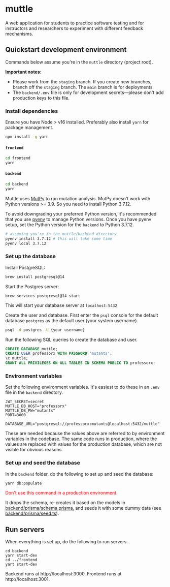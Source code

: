 # muttle
A web application for students to practice software testing and for instructors and researchers to experiment with different feedback mechanisms.

## Quickstart development environment 

Commands below assume you're in the `muttle` directory (project root).

**Important notes**:
* Please work from the `staging` branch. If you create new branches, branch off the `staging` branch. The `main` branch is for deployments.
* The `backend/.env` file is only for development secrets&mdash;please don't add production keys to this file. 

### Install dependencies

Ensure you have Node > v16 installed. Preferably also install `yarn` for package management.

```bash
npm install -g yarn
```

#### `frontend`

```bash
cd frontend
yarn 
```

#### `backend`

```bash
cd backend
yarn 
```

Muttle uses [MutPy](https://github.com/mutpy/mutpy) to run mutation analysis. MutPy doesn't work with Python versions >= 3.9. So you need to install Python 3.7.12.

To avoid downgrading your preferred Python version, it's recommended that you use [pyenv](https://github.com/pyenv/pyenv) to manage Python versions. Once you have pyenv setup, set the Python version for the `backend` to Python 3.7.12.

```bash
# assuming you're in the muttle/backend directory
pyenv install 3.7.12 # this will take some time
pyenv local 3.7.12
```

### Set up the database

Install PostgreSQL:

```bash
brew install postgresql@14
```

Start the Postgres server:

```
brew services postgresql@14 start
```

This will start your database server at `localhost:5432`

Create the user and database. First enter the `psql` console for the default database `postgres` as the default user (your system username).

```bash
psql -d postgres -U {your username}
```

Run the following SQL queries to create the database and user.

```sql
CREATE DATABASE muttle;
CREATE USER professorx WITH PASSWORD 'mutants';
\c muttle;
GRANT ALL PRIVILEGES ON ALL TABLES IN SCHEMA PUBLIC TO professorx; 
```

### Environment variables

Set the following environment variables. It's easiest to do these in an `.env` file in the `backend` directory.

```
JWT_SECRET=secret
MUTTLE_DB_HOST="professorx"
MUTTLE_DB_PW="mutants"
PORT=3000

DATABASE_URL="postgresql://professorx:mutants@localhost:5432/muttle"
```

These are needed because the values above are referred to by environment variables in the codebase. The same code runs in production, where the values are replaced with values for the production database, which are not visible for obvious reasons.

### Set up and seed the database

In the `backend` folder, do the following to set up and seed the database:

```bash
yarn db:populate
```

<span style="color: red;">
Don't use this command in a production environment.
</span>

It drops the schema, re-creates it based on the models in [backend/prisma/schema.prisma](backend/prisma/schema.prisma), and seeds it with some dummy data (see [backend/prisma/seed.ts](backend/prisma/seed.ts)).

## Run servers

When everything is set up, do the following to run servers.

```
cd backend
yarn start-dev
cd ../frontend
yart start-dev
```

Backend runs at http://localhost:3000. Frontend runs at http://localhost:3001.

